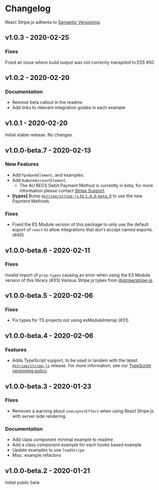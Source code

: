 # Changelog

React Stripe.js adheres to
[Semantic Versioning](https://semver.org/spec/v2.0.0.html).

## v1.0.3 - 2020-02-25

### Fixes

Fixed an issue where build output was not correctly transpiled to ES5 #50

## v1.0.2 - 2020-02-20

### Documentation

- Remove beta callout in the readme
- Add links to relevant integration guides in each example

## v1.0.1 - 2020-02-20

Initial stable release. No changes.

## v1.0.0-beta.7 - 2020-02-13

### New Features

- Add `FpxBankElement`, and examples.
- Add `AuBankAccountElement`.
  - The AU BECS Debit Payment Method is currently in beta, for more information
    please contact [Stripe Support](https://support.stripe.com/).
- **[types]** Bump
  [`@stripe/stripe-js` to `1.0.0-beta.9`](https://github.com/stripe/stripe-js/releases/tag/v1.0.0-beta.9)
  to use the new Payment Methods.

### Fixes

- Fixed the ES Module version of this package to only use the default export of
  `react` to allow integrations that don't accept named exports. (#40)

## v1.0.0-beta.6 - 2020-02-11

### Fixes

Invalid import of `prop-types` causing an error when using the ES Module version
of this library (#33) Various Stripe.js types from
[@stripe/stripe-js](https://github.com/stripe/stripe-js/releases).

## v1.0.0-beta.5 - 2020-02-06

### Fixes

- Fix types for TS projects not using esModuleInterop (#31)

## v1.0.0-beta.4 - 2020-02-06

### Features

- Adds TypeScript support, to be used in tandem with the latest
  [`@stripe/stripe-js`](https://github.com/stripe/stripe-js) release. For more
  information, see our
  [TypeScript versioning policy](https://github.com/stripe/stripe-js#typescript-support).

## v1.0.0-beta.3 - 2020-01-23

### Fixes

- Removes a warning about `useLayoutEffect` when using React Stripe.js with
  server side rendering.

### Documentation

- Add class component minimal example to readme
- Add a class component example for each hooks based example
- Update examples to use `loadStripe`
- Misc. example refactors

## v1.0.0-beta.2 - 2020-01-21

Initial public beta
